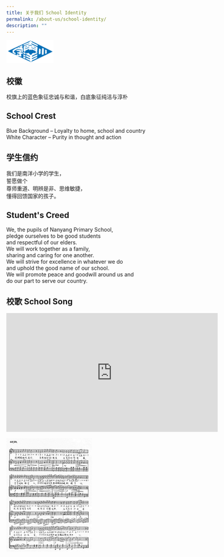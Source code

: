 ```yaml
---
title: 关于我们 School Identity
permalink: /about-us/school-identity/
description: ""
---
```

<img src="/images/nanyang-primary-school.png" style="width:25%">


## 校徽

校旗上的蓝色象征忠诚与和谐，白底象征纯洁与淳朴

## School Crest

Blue Background – Loyalty to home, school and country   
White Character – Purity in thought and action	

## 学生信约

我们是南洋小学的学生，   
誓愿做个   
尊师重道、明辨是非、思维敏捷，   
懂得回馈国家的孩子。    
  
## Student's Creed

We, the pupils of Nanyang Primary School,    
pledge ourselves to be good students    
and respectful of our elders.    
We will work together as a family,    
sharing and caring for one another.    
We will strive for excellence in whatever we do    
and uphold the good name of our school.     
We will promote peace and goodwill around us and    
do our part to serve our country.	


## 校歌 School Song
<iframe width="560" height="315" src="https://www.youtube.com/embed/zxxHOVn84b8" title="YouTube video player" frameborder="0" allow="accelerometer; autoplay; clipboard-write; encrypted-media; gyroscope; picture-in-picture; web-share" allowfullscreen></iframe><tr>

<img src="/images/schoolsong.jpeg" style="width:45%"></tr>